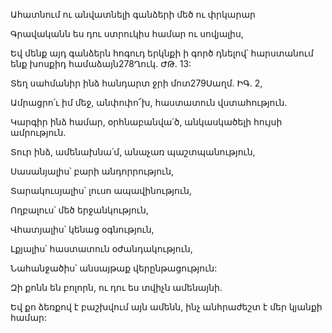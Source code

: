 Ահատնում ու անվատնելի գանձերի մեծ ու փրկարար

Գրավականն ես դու ստրուկիս համար ու սովյալիս,

Եվ մենք այդ գանձերն հոգուդ երկնքի ի գործ դնելով՝ հարստանում ենք խոսքիդ համաձայն278Ղուկ. ԺԹ. 13:

Տեղ սահմանիր ինձ հանդարտ ջրի մոտ279Սաղմ. ԻԳ. 2,

Ամրացրո՛ւ իմ մեջ, անփոփո՜խ, հաստատուն վստահություն.

Կարգիր ինձ համար, օրհնաբանվա՛ծ, անկասկածելի հույսի ամրություն.

Տուր ինձ, ամենախնա՛մ, անաչառ պաշտպանություն,

Սասանյալիս՝ բարի անդորրություն,

Տարակուսյալիս՝ լուսո ապավինություն,

Ողբալուս՝ մեծ երջանկություն,

Վհատյալիս՝ կենաց օգնություն,

Լքյալիս՝ հաստատուն օժանդակություն,

Նահանջածիս՝ անսայթաք վերընթացություն:

Զի քոնն են բոլորն, ու դու ես տվիչն ամենայնի.

Եվ քո ձեռքով է բաշխվում այն ամենն, ինչ անհրաժեշտ է մեր կյանքի համար: